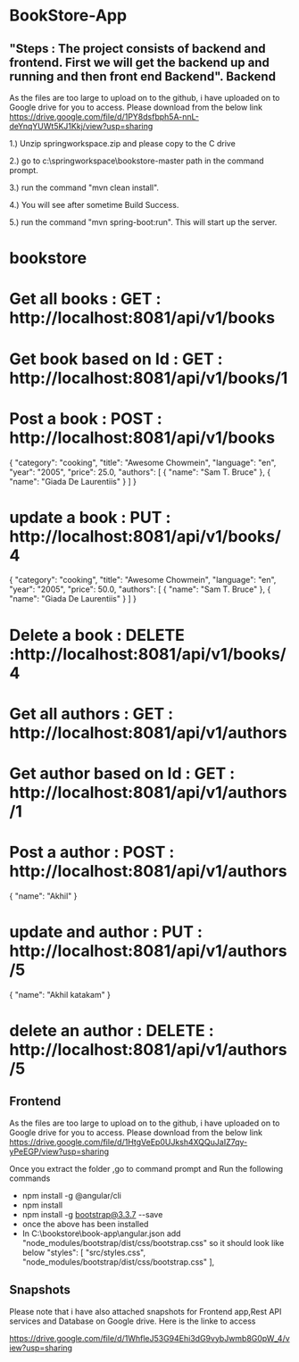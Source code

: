 # BookStore-App
"Steps : The project consists of backend and frontend. First we will get the backend up and running and then front end Backend".
Backend
-------
As the files are too large to upload on to the github, i have uploaded on to Google drive for you to access. Please download from the below  link
https://drive.google.com/file/d/1PY8dsfbph5A-nnL-deYnqYUWt5KJ1Kkj/view?usp=sharing

1.) Unzip springworkspace.zip and please copy to the C drive

2.) go to c:\springworkspace\bookstore-master path in the command prompt.

3.) run the command "mvn clean install".

4.) You will see after sometime Build Success.

5.) run the command "mvn spring-boot:run". This will start up the server.

# bookstore

# Get all books : GET : http://localhost:8081/api/v1/books

# Get book based on Id : GET : http://localhost:8081/api/v1/books/1

# Post a book : POST : http://localhost:8081/api/v1/books
{
    "category": "cooking",
    "title": "Awesome Chowmein",
    "language": "en",
    "year": "2005",
    "price": 25.0,
    "authors": [
        {
            "name": "Sam T. Bruce"
        },
        {
            "name": "Giada De Laurentiis"
        }
    ]
}

# update a book : PUT : http://localhost:8081/api/v1/books/4
{
    "category": "cooking",
    "title": "Awesome Chowmein",
    "language": "en",
    "year": "2005",
    "price": 50.0,
    "authors": [
        {
            "name": "Sam T. Bruce"
        },
        {
            "name": "Giada De Laurentiis"
        }
    ]
}

# Delete a book : DELETE :http://localhost:8081/api/v1/books/4

# Get all authors : GET : http://localhost:8081/api/v1/authors

# Get author based on Id : GET : http://localhost:8081/api/v1/authors/1

# Post a author : POST : http://localhost:8081/api/v1/authors
 {
    "name": "Akhil"
 }

# update and author : PUT : http://localhost:8081/api/v1/authors/5
 {
    "name": "Akhil katakam"
 }

# delete an author : DELETE : http://localhost:8081/api/v1/authors/5


Frontend
---------
As the files are too large to upload on to the github, i have uploaded on to Google drive for you to access. Please download from the below link
https://drive.google.com/file/d/1HtgVeEp0UJksh4XQQuJaIZ7qy-yPeEGP/view?usp=sharing

Once you extract the folder ,go to command prompt and Run the following commands
- npm install -g @angular/cli
- npm install
- npm install -g bootstrap@3.3.7 --save
- once the above has been installed
- In C:\bookstore\book-app\angular.json add  "node_modules/bootstrap/dist/css/bootstrap.css" so it should look like below
  "styles": [
              "src/styles.css",
              "node_modules/bootstrap/dist/css/bootstrap.css"
            ],

Snapshots
-----------

Please note that i have also attached snapshots for Frontend app,Rest API services and Database on Google drive. Here is the linke to access

https://drive.google.com/file/d/1WhfleJ53G94Ehi3dG9vybJwmb8G0pW_4/view?usp=sharing

